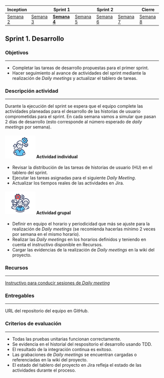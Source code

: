 | Inception |   | Sprint 1 |   | Sprint 2 |   | Cierre |
|-----------|---|----------|---|----------|---|--------|
| [Semana 2](/mt2_procesos_guias_proyecto/semanas/inception/semana2/semana2)        | [Semana 3](/mt2_procesos_guias_proyecto/semanas/inception/semana3/semana3) | **[Semana 4](/mt2_procesos_guias_proyecto/semanas/sprint1/semana4/semana4)** | [Semana 5](/mt2_procesos_guias_proyecto/semanas/sprint1/semana5/semana5) | [Semana 6](/mt2_procesos_guias_proyecto/semanas/sprint2/semana6/semana6) | [Semana 7](/mt2_procesos_guias_proyecto/semanas/sprint2/semana7/semana7) | [Semana 8]()      |

## Sprint 1. Desarrollo

### Objetivos
---

* Completar las tareas de desarrollo propuestas para el primer sprint.
* Hacer seguimiento al avance de actividades del sprint mediante la realización de *Daily meetings* y actualizar el tablero de tareas.


### Descripción actividad
---
Durante la ejecución del sprint se espera que el equipo complete las actividades planeadas para el desarrollo de las historias de usuario comprometidas para el sprint. En cada semana vamos a simular que pasan 2 días de desarrollo (esto corresponde al número esperado de *daily meetings* por semana).

#### ![](./../../../assets/images/individuo.png) Actividad individual

* Revisar la distribución de las tareas de historias de usuario (HU) en el tablero del sprint.
* Ejecutar las tareas asignadas para el siguiente *Daily Meeting*.
* Actualizar los tiempos reales de las actividades en Jira. 

#### ![](./../../../assets/images/grupo.png) Actividad grupal

* Definir en equipo el horario y periodicidad que más se ajuste para la realización de *Daily meetings* (se recomienda hacerlas mínimo 2 veces por semana en el mismo horario).
* Realizar las *Daily meetings* en los horarios definidos y teniendo en cuenta el instructivo disponible en Recursos.
* Cargar las evidencias de la realización de *Daily meetings* en la wiki del proyecto.

### Recursos 
---

[Instructivo para conducir sesiones de *Daily meeting*](../semana4/s4_daily_meeting)


### Entregables
---

URL del repositorio del equipo en GitHub.

### Criterios de evaluación
---

* Todas las pruebas unitarias funcionan correctamente.
* Se evidencia en el historial del respositorio el desarrollo usando TDD.
* El resultado de la integración continua es exitoso.
* Las grabaciones de *Daily meetings* se encuentran cargadas o referenciadas en la wiki del proyecto.
* El estado del tablero  del proyecto en Jira refleja el estado de las actividades durante el proceso.
